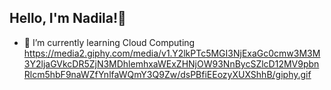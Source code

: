 ## Hello, I'm Nadila!👋

<!--
**akunadila/akunadila** is a ✨ _special_ ✨ repository because its `README.md` (this file) appears on your GitHub profile.

Here are some ideas to get you started:

- 🔭 I’m currently working on ...
- 🌱 I’m currently learning ...
- 👯 I’m looking to collaborate on ...
- 🤔 I’m looking for help with ...
- 💬 Ask me about ...
- 📫 How to reach me: ...
- 😄 Pronouns: ...
- ⚡ Fun fact: ...
-->
- 🌱 I’m currently learning Cloud Computing
https://media2.giphy.com/media/v1.Y2lkPTc5MGI3NjExaGc0cmw3M3M3Y2ljaGVkcDR5ZjN3MDhlemhxaWExZHNjOW93NnBycSZlcD12MV9pbnRlcm5hbF9naWZfYnlfaWQmY3Q9Zw/dsPBfiEEozyXUXShhB/giphy.gif
